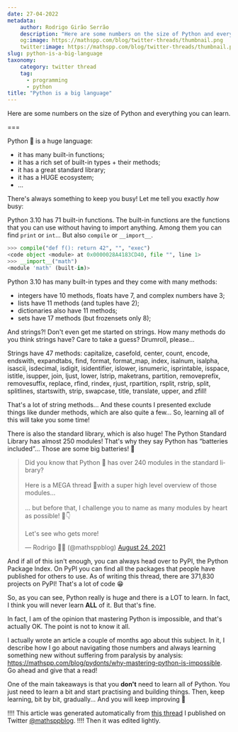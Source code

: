 ```yaml
---
date: 27-04-2022
metadata:
    author: Rodrigo Girão Serrão
    description: "Here are some numbers on the size of Python and everything you can learn."
    og:image: https://mathspp.com/blog/twitter-threads/thumbnail.png
    twitter:image: https://mathspp.com/blog/twitter-threads/thumbnail.png
slug: python-is-a-big-language
taxonomy:
    category: twitter thread
    tag:
      - programming
      - python
title: "Python is a big language"
---
```


<script async src="https://platform.twitter.com/widgets.js" charset="utf-8"></script>

Here are some numbers on the size of Python and everything you can learn.

===

Python 🐍 is a huge language:

 - it has many built-in functions;
 - it has a rich set of built-in types + their methods;
 - it has a great standard library;
 - it has a HUGE ecosystem;
 - ...

There's always something to keep you busy!
Let me tell you exactly _how_ busy:

Python 3.10 has 71 built-in functions.
The built-in functions are the functions that you can use without having to import anything.
Among them you can find `print` or `int`...
But also `compile` or `__import__`.

```py
>>> compile("def f(): return 42", "", "exec") 
<code object <module> at 0x0000028A4183CD40, file "", line 1>
>>> __import__("math")
<module 'math' (built-in)>
```

Python 3.10 has many built-in types and they come with many methods:

 - integers have 10 methods, floats have 7, and complex numbers have 3;
 - lists have 11 methods (and tuples have 2);
 - dictionaries also have 11 methods;
 - sets have 17 methods (but frozensets only 8);

And strings?!
Don't even get me started on strings.
How many methods do you think strings have?
Care to take a guess?
Drumroll, please...

Strings have 47 methods:
capitalize, casefold, center, count, encode, endswith, expandtabs, find, format, format_map, index, isalnum, isalpha, isascii, isdecimal, isdigit, isidentifier, islower, isnumeric, isprintable, isspace, istitle, isupper, join, ljust, lower, lstrip, maketrans, partition, removeprefix, removesuffix, replace, rfind, rindex, rjust, rpartition, rsplit, rstrip, split, splitlines, startswith, strip, swapcase, title, translate, upper, and zfill!

That's a lot of string methods...
And these counts I presented exclude things like dunder methods, which are also quite a few...
So, learning all of this will take you some time!

There is also the standard library, which is also huge!
The Python Standard Library has almost 250 modules!
That's why they say Python has “batteries included”...
Those are some big batteries! 🤣


<blockquote class="twitter-tweet"><p lang="en" dir="ltr">Did you know that Python 🐍 has over 240 modules in the standard library?<br><br>Here is a MEGA thread 🧵with a super high level overview of those modules...<br><br>... but before that, I challenge you to name as many modules by heart as possible! 💬👇<br><br>Let&#39;s see who gets more!</p>&mdash; Rodrigo 🐍📝 (@mathsppblog) <a href="https://twitter.com/mathsppblog/status/1430108219872002048?ref_src=twsrc%5Etfw">August 24, 2021</a></blockquote>


And if all of this isn't enough, you can always head over to PyPI, the Python Package Index.
On PyPI you can find all the packages that people have published for others to use.
As of writing this thread, there are 371,830 projects on PyPI!
That's a lot of code 😁

So, as you can see, Python really is huge and there is a LOT to learn.
In fact, I think you will never learn **ALL** of it.
But that's fine.

In fact, I am of the opinion that mastering Python is impossible, and that's actually OK.
The point is not to know it all.

I actually wrote an article a couple of months ago about this subject.
In it, I describe how I go about navigating those numbers and always learning something new without suffering from paralysis by analysis:
<https://mathspp.com/blog/pydonts/why-mastering-python-is-impossible>.
Go ahead and give that a read!

One of the main takeaways is that you **don't** need to learn all of Python.
You just need to learn a bit and start practising and building things.
Then, keep learning, bit by bit, gradually...
And you will keep improving 🚀

!!!! This article was generated automatically from [this thread](https://twitter.com/mathsppblog/status/1519381134408396800) I published on Twitter [@mathsppblog][mathsppblog].
!!!! Then it was edited lightly.

[mathsppblog]: https://twitter.com/mathsppblog
